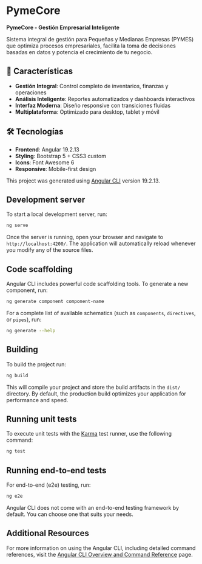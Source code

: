 # PymeCore

**PymeCore - Gestión Empresarial Inteligente**

Sistema integral de gestión para Pequeñas y Medianas Empresas (PYMES) que optimiza procesos empresariales, facilita la toma de decisiones basadas en datos y potencia el crecimiento de tu negocio.

## 🚀 Características

- **Gestión Integral**: Control completo de inventarios, finanzas y operaciones
- **Análisis Inteligente**: Reportes automatizados y dashboards interactivos  
- **Interfaz Moderna**: Diseño responsive con transiciones fluidas
- **Multiplataforma**: Optimizado para desktop, tablet y móvil

## 🛠️ Tecnologías

- **Frontend**: Angular 19.2.13
- **Styling**: Bootstrap 5 + CSS3 custom
- **Icons**: Font Awesome 6
- **Responsive**: Mobile-first design

This project was generated using [Angular CLI](https://github.com/angular/angular-cli) version 19.2.13.

## Development server

To start a local development server, run:

```bash
ng serve
```

Once the server is running, open your browser and navigate to `http://localhost:4200/`. The application will automatically reload whenever you modify any of the source files.

## Code scaffolding

Angular CLI includes powerful code scaffolding tools. To generate a new component, run:

```bash
ng generate component component-name
```

For a complete list of available schematics (such as `components`, `directives`, or `pipes`), run:

```bash
ng generate --help
```

## Building

To build the project run:

```bash
ng build
```

This will compile your project and store the build artifacts in the `dist/` directory. By default, the production build optimizes your application for performance and speed.

## Running unit tests

To execute unit tests with the [Karma](https://karma-runner.github.io) test runner, use the following command:

```bash
ng test
```

## Running end-to-end tests

For end-to-end (e2e) testing, run:

```bash
ng e2e
```

Angular CLI does not come with an end-to-end testing framework by default. You can choose one that suits your needs.

## Additional Resources

For more information on using the Angular CLI, including detailed command references, visit the [Angular CLI Overview and Command Reference](https://angular.dev/tools/cli) page.
